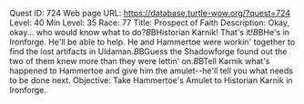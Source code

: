 Quest ID: 724
Web page URL: https://database.turtle-wow.org/?quest=724
Level: 40
Min Level: 35
Race: 77
Title: Prospect of Faith
Description: Okay, okay... who would know what to do?$B$BHistorian Karnik! That's it!$B$BHe's in Ironforge. He'll be able to help. He and Hammertoe were workin' together to find the lost artifacts in Uldaman.$B$BGuess the Shadowforge found out the two of them knew more than they were lettin' on.$B$BTell Karnik what's happened to Hammertoe and give him the amulet--he'll tell you what needs to be done next.
Objective: Take Hammertoe's Amulet to Historian Karnik in Ironforge.
